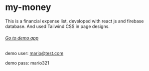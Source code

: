 # my-money
This is a financial expense list, developed with react js and firebase database. And used Tailwind CSS in page designs.

###### <a href="https://mymoney-ea5dc.web.app" target="_blank">Go to demo app</a>

demo user: mario@test.com

demo pass: mario321
